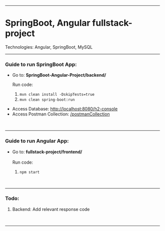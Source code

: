 <hr>
<h1>SpringBoot, Angular fullstack-project</h1>
Technologies: Angular, SpringBoot, MySQL
</br>
<hr>
<h3>Guide to run SpringBoot App:</h3>
<ul>
	<li>Go to: <strong>SpringBoot-Angular-Project/backend/</strong></li>
	<p>Run code:
		<ol>
			<li><code style="user-select: all;">mvn clean install -DskipTests=true</code></li>
			<li><code style="user-select: all;">mvn clean spring-boot:run</code></li>
		</ol>
		</p>
		<li>Access Database: <a href="http://localhost:8080/h2-console">http://localhost:8080/h2-console</a></li>
		<li>Access Postman Collection: <a href="https://github.com/sahilparekh1212/SpringBoot-Angular-Project/tree/main/postmanCollection" target="_blank">/postmanCollection</a></li>
</ul>
</br>
<hr>
<h3>Guide to run Angular App:</h3>
<ul>
	<li>Go to: <strong>fullstack-project/frontend/</strong></li>
	<br>Run code:
		<ol>
			<li><code style="user-select: all;">npm start</code></li>
		</ol>
</ul>
</br>
<hr>
<h3>Todo:</h3>
<ol>
	<li>Backend: Add relevant response code</li>
</ol>
</br>
<hr>
